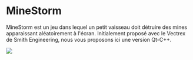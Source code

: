 # MineStorm

MineStorm est un jeu dans lequel un petit vaisseau doit détruire des mines apparaissant aléatoirement à l'écran.
Initialement proposé avec le Vectrex de Smith Engineering, nous vous proposons ici une version Qt-C++.

![](http://www.image-heberg.fr/files/143101172422674.jpg "")
